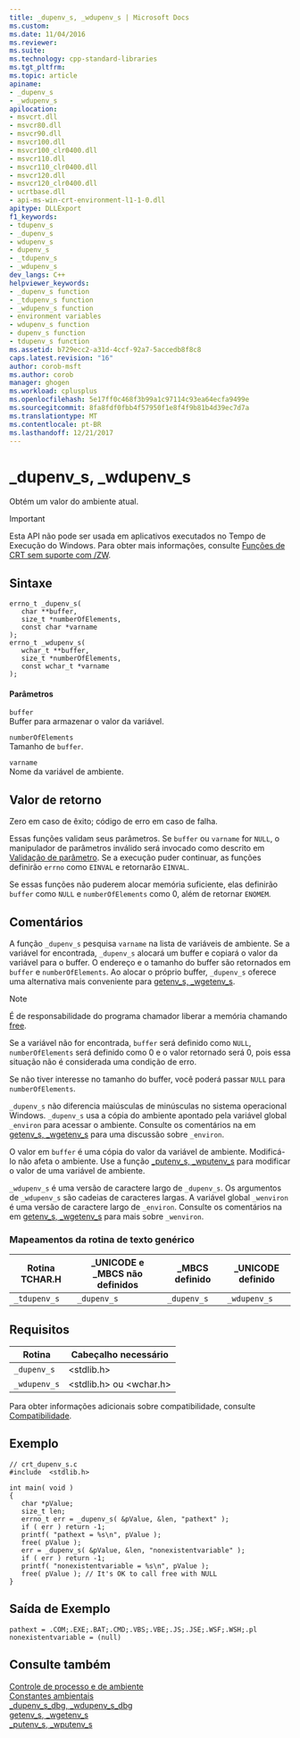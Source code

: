 ```yaml
---
title: _dupenv_s, _wdupenv_s | Microsoft Docs
ms.custom: 
ms.date: 11/04/2016
ms.reviewer: 
ms.suite: 
ms.technology: cpp-standard-libraries
ms.tgt_pltfrm: 
ms.topic: article
apiname:
- _dupenv_s
- _wdupenv_s
apilocation:
- msvcrt.dll
- msvcr80.dll
- msvcr90.dll
- msvcr100.dll
- msvcr100_clr0400.dll
- msvcr110.dll
- msvcr110_clr0400.dll
- msvcr120.dll
- msvcr120_clr0400.dll
- ucrtbase.dll
- api-ms-win-crt-environment-l1-1-0.dll
apitype: DLLExport
f1_keywords:
- tdupenv_s
- _dupenv_s
- wdupenv_s
- dupenv_s
- _tdupenv_s
- _wdupenv_s
dev_langs: C++
helpviewer_keywords:
- _dupenv_s function
- _tdupenv_s function
- _wdupenv_s function
- environment variables
- wdupenv_s function
- dupenv_s function
- tdupenv_s function
ms.assetid: b729ecc2-a31d-4ccf-92a7-5accedb8f8c8
caps.latest.revision: "16"
author: corob-msft
ms.author: corob
manager: ghogen
ms.workload: cplusplus
ms.openlocfilehash: 5e17ff0c468f3b99a1c97114c93ea64ecfa9499e
ms.sourcegitcommit: 8fa8fdf0fbb4f57950f1e8f4f9b81b4d39ec7d7a
ms.translationtype: MT
ms.contentlocale: pt-BR
ms.lasthandoff: 12/21/2017
---
```

# <a name="dupenvs-wdupenvs"></a>_dupenv_s, _wdupenv_s
Obtém um valor do ambiente atual.  
  
> [!IMPORTANT]
>  Esta API não pode ser usada em aplicativos executados no Tempo de Execução do Windows. Para obter mais informações, consulte [Funções de CRT sem suporte com /ZW](http://msdn.microsoft.com/library/windows/apps/jj606124.aspx).  
  
## <a name="syntax"></a>Sintaxe  
  
```  
errno_t _dupenv_s(  
   char **buffer,  
   size_t *numberOfElements,  
   const char *varname  
);  
errno_t _wdupenv_s(  
   wchar_t **buffer,  
   size_t *numberOfElements,  
   const wchar_t *varname  
);  
```  
  
#### <a name="parameters"></a>Parâmetros  
 `buffer`  
 Buffer para armazenar o valor da variável.  
  
 `numberOfElements`  
 Tamanho de `buffer`.  
  
 `varname`  
 Nome da variável de ambiente.  
  
## <a name="return-value"></a>Valor de retorno  
 Zero em caso de êxito; código de erro em caso de falha.  
  
 Essas funções validam seus parâmetros. Se `buffer` ou `varname` for `NULL`, o manipulador de parâmetros inválido será invocado como descrito em [Validação de parâmetro](../../c-runtime-library/parameter-validation.md). Se a execução puder continuar, as funções definirão `errno` como `EINVAL` e retornarão `EINVAL`.  
  
 Se essas funções não puderem alocar memória suficiente, elas definirão `buffer` como `NULL` e `numberOfElements` como 0, além de retornar `ENOMEM`.  
  
## <a name="remarks"></a>Comentários  
 A função `_dupenv_s` pesquisa `varname` na lista de variáveis de ambiente. Se a variável for encontrada, `_dupenv_s` alocará um buffer e copiará o valor da variável para o buffer. O endereço e o tamanho do buffer são retornados em `buffer` e `numberOfElements`. Ao alocar o próprio buffer, `_dupenv_s` oferece uma alternativa mais conveniente para [getenv_s, _wgetenv_s](../../c-runtime-library/reference/getenv-s-wgetenv-s.md).  
  
> [!NOTE]
>  É de responsabilidade do programa chamador liberar a memória chamando [free](../../c-runtime-library/reference/free.md).  
  
 Se a variável não for encontrada, `buffer` será definido como `NULL`, `numberOfElements` será definido como 0 e o valor retornado será 0, pois essa situação não é considerada uma condição de erro.  
  
 Se não tiver interesse no tamanho do buffer, você poderá passar `NULL` para `numberOfElements`.  
  
 `_dupenv_s` não diferencia maiúsculas de minúsculas no sistema operacional Windows. `_dupenv_s` usa a cópia do ambiente apontado pela variável global `_environ` para acessar o ambiente. Consulte os comentários na em [getenv_s, _wgetenv_s](../../c-runtime-library/reference/getenv-s-wgetenv-s.md) para uma discussão sobre `_environ`.  
  
 O valor em `buffer` é uma cópia do valor da variável de ambiente. Modificá-lo não afeta o ambiente. Use a função [_putenv_s, _wputenv_s](../../c-runtime-library/reference/putenv-s-wputenv-s.md) para modificar o valor de uma variável de ambiente.  
  
 `_wdupenv_s` é uma versão de caractere largo de `_dupenv_s`. Os argumentos de `_wdupenv_s` são cadeias de caracteres largas. A variável global `_wenviron` é uma versão de caractere largo de `_environ`. Consulte os comentários na em [getenv_s, _wgetenv_s](../../c-runtime-library/reference/getenv-s-wgetenv-s.md) para mais sobre `_wenviron`.  
  
### <a name="generic-text-routine-mappings"></a>Mapeamentos da rotina de texto genérico  
  
|Rotina TCHAR.H|_UNICODE e _MBCS não definidos|_MBCS definido|_UNICODE definido|  
|---------------------|------------------------------------|--------------------|-----------------------|  
|`_tdupenv_s`|`_dupenv_s`|`_dupenv_s`|`_wdupenv_s`|  
  
## <a name="requirements"></a>Requisitos  
  
|Rotina|Cabeçalho necessário|  
|-------------|---------------------|  
|`_dupenv_s`|\<stdlib.h>|  
|`_wdupenv_s`|\<stdlib.h> ou \<wchar.h>|  
  
 Para obter informações adicionais sobre compatibilidade, consulte [Compatibilidade](../../c-runtime-library/compatibility.md).  
  
## <a name="example"></a>Exemplo  
  
```  
// crt_dupenv_s.c  
#include  <stdlib.h>  
  
int main( void )  
{  
   char *pValue;  
   size_t len;  
   errno_t err = _dupenv_s( &pValue, &len, "pathext" );  
   if ( err ) return -1;  
   printf( "pathext = %s\n", pValue );  
   free( pValue );  
   err = _dupenv_s( &pValue, &len, "nonexistentvariable" );  
   if ( err ) return -1;  
   printf( "nonexistentvariable = %s\n", pValue );  
   free( pValue ); // It's OK to call free with NULL  
}  
```  
  
## <a name="sample-output"></a>Saída de Exemplo  
  
```  
pathext = .COM;.EXE;.BAT;.CMD;.VBS;.VBE;.JS;.JSE;.WSF;.WSH;.pl  
nonexistentvariable = (null)  
```  
  
## <a name="see-also"></a>Consulte também  
 [Controle de processo e de ambiente](../../c-runtime-library/process-and-environment-control.md)   
 [Constantes ambientais](../../c-runtime-library/environmental-constants.md)   
 [_dupenv_s_dbg, _wdupenv_s_dbg](../../c-runtime-library/reference/dupenv-s-dbg-wdupenv-s-dbg.md)   
 [getenv_s, _wgetenv_s](../../c-runtime-library/reference/getenv-s-wgetenv-s.md)   
 [_putenv_s, _wputenv_s](../../c-runtime-library/reference/putenv-s-wputenv-s.md)